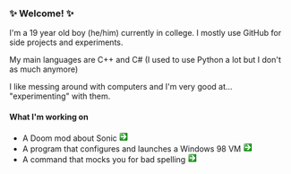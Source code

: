 ### ✨ Welcome! ✨
I'm a 19 year old boy (he/him) currently in college. I mostly use GitHub for side projects and experiments.

My main languages are C++ and C# (I used to use Python a lot but I don't as much anymore)

I like messing around with computers and I'm very good at... "experimenting" with them.

#### What I'm working on
- A Doom mod about Sonic [![alt text](https://github.com/SpeedStriker243/SpeedStriker243/raw/master/NextButton.png "Sonic: Lock & Load")](https://github.com/SpeedStriker243/sonicdoom)
- A program that configures and launches a Windows 98 VM [![alt text](https://github.com/SpeedStriker243/SpeedStriker243/raw/master/NextButton.png "Windows 98 Launcher")](https://github.com/SpeedStriker243/Windows98Launcher)
- A command that mocks you for bad spelling [![alt text](https://github.com/SpeedStriker243/SpeedStriker243/raw/master/NextButton.png "rid")](https://github.com/SpeedStriker243/rid-cpp)
